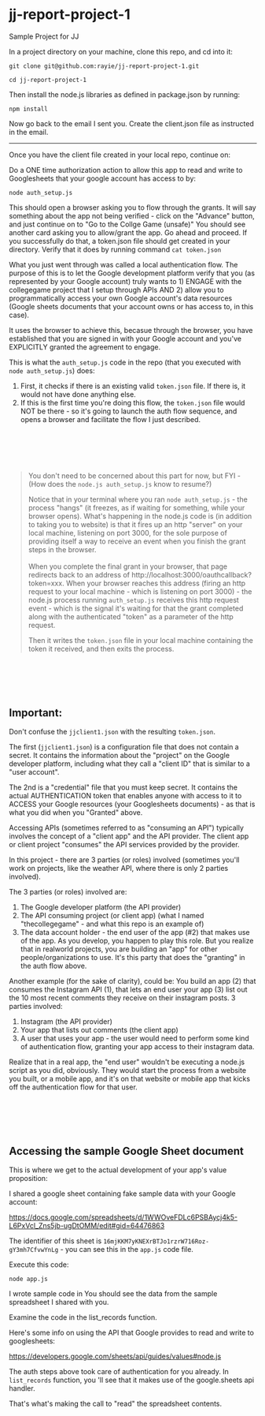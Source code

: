 # jj-report-project-1

Sample Project for JJ

In a project directory on your machine, clone this repo, and cd into it:

```
git clone git@github.com:rayie/jj-report-project-1.git

cd jj-report-project-1
```

Then install the node.js libraries as defined in package.json by running:

```
npm install
```

Now go back to the email I sent you.
Create the client.json file as instructed in the email.

---

Once you have the client file created in your local repo, continue on:

Do a ONE time authorization action to allow this app to read and write to Googlesheets that your google account has access to by:

```
node auth_setup.js
```

This should open a browser asking you to flow through the grants. It will say something about the app not being verified - click on the "Advance" button, and just continue on to "Go to the Collge Game (unsafe)"
You should see another card asking you to allow/grant the app. Go ahead and proceed.
If you successfully do that, a token.json file should get created in your directory. Verify that it does by running command `cat token.json`

What you just went through was called a local authentication flow. The purpose of this is to let the Google development platform verify that you (as represented by your Google account) truly wants to 1) ENGAGE with the collegegame project that I setup through APIs AND 2) allow you to programmatically access your own Google account's data resources (Google sheets documents that your account owns or has access to, in this case).

It uses the browser to achieve this, becasue through the browser, you have established that you are signed in with your Google account and you've EXPLICITLY granted the agreement to engage.

This is what the `auth_setup.js` code in the repo (that you executed with `node auth_setup.js`) does:

1. First, it checks if there is an existing valid `token.json` file. If there is, it would not have done anything else.
2. If this is the first time you're doing this flow, the `token.json` file would NOT be there - so it's going to launch the auth flow sequence, and opens a browser and facilitate the flow I just described.

## <br/><br/>

> You don't need to be concerned about this part for now, but FYI - (How does the `node.js auth_setup.js` know to resume?)
>
> Notice that in your terminal where you ran `node auth_setup.js` - the process "hangs" (it freezes, as if waiting for something, while your browser opens). What's happening in the node.js code is (in addition to taking you to website) is that it fires up an http "server" on your local machine, listening on port 3000, for the sole purpose of providing itself a way to receive an event when you finish the grant steps in the browser.
> <br/><br/>
> When you complete the final grant in your browser, that page redirects back to an address of http://localhost:3000/oauthcallback?token=xxx. When your browser reaches this address (firing an http request to your local machine - which is listening on port 3000) - the node.js process running `auth_setup.js` receives this http request event - which is the signal it's waiting for that the grant completed along with the authenticated "token" as a parameter of the http request.
>
> Then it writes the `token.json` file in your local machine containing the token it received, and then exits the process.

## <br/><br/>

## Important:

Don't confuse the `jjclient1.json` with the resulting `token.json`.

The first (`jjclient1.json`) is a configuration file that does not contain a secret. It contains the information about the "project" on the Google developer platform, including what they call a "client ID" that is similar to a "user account".

The 2nd is a "credential" file that you must keep secret. It contains the actual AUTHENTICATION token that enables anyone with access to it to ACCESS your Google resources (your Googlesheets documents) - as that is what you did when you "Granted" above.

Accessing APIs (sometimes referred to as "consuming an API") typically involves the concept of a "client app" and the API provider. The client app or client project "consumes" the API services provided by the provider.

In this project - there are 3 parties (or roles) involved (sometimes you'll work on projects, like the weather API, where there is only 2 parties involved).

The 3 parties (or roles) involved are:

1.  The Google developer platform (the API provider)
2.  The API consuming project (or client app) (what I named "thecollegegame" - and what this repo is an example of)
3.  The data account holder - the end user of the app (#2) that makes use of the app. As you develop, you happen to play this role. But you realize that in realworld projects, you are building an "app" for other people/organizations to use. It's this party that does the "granting" in the auth flow above.

Another example (for the sake of clarity), could be:
You build an app (2) that consumes the Instagram API (1), that lets an end user your app (3) list out the 10 most recent comments they receive on their instagram posts. 3 parties involved:

1.  Instagram (the API provider)
2.  Your app that lists out comments (the client app)
3.  A user that uses your app - the user would need to perform some kind of authentication flow, granting your app access to their instagram data.

Realize that in a real app, the "end user" wouldn't be executing a node.js script as you did, obviously. They would start the process from a website you built, or a mobile app, and it's on that website or mobile app that kicks off the authentication flow for that user.

## <br/><br/>

## Accessing the sample Google Sheet document

This is where we get to the actual development of your app's value proposition:

I shared a google sheet containing fake sample data with your Google account:

https://docs.google.com/spreadsheets/d/1WWOveFDLc6PSBAycj4k5-L6PxVcl_Zns5jb-ugDtOMM/edit#gid=64476863

The identifier of this sheet is `16mjKKM7yKNEXrBTJo1rzrW716Roz-gY3mh7CfvwYnLg` - you can see this in the `app.js` code file.

Execute this code:

```
node app.js
```

I wrote sample code in
You should see the data from the sample spreadsheet I shared with you.

Examine the code in the list_records function.

Here's some info on using the API that Google provides to read and write to googlesheets:

https://developers.google.com/sheets/api/guides/values#node.js

The auth steps above took care of authentication for you already. In `list_records` function, you 'll see that it makes use of the google.sheets api handler.

That's what's making the call to "read" the spreadsheet contents.
